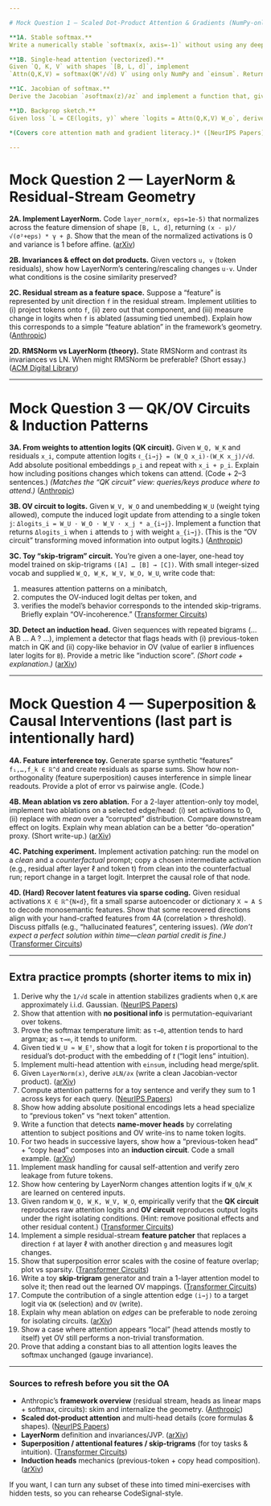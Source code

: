 ```yaml
---

# Mock Question 1 — Scaled Dot-Product Attention & Gradients (NumPy-only)

**1A. Stable softmax.**
Write a numerically stable `softmax(x, axis=-1)` without using any deep-learning frameworks. Prove it sums to 1, and explain why stability matters.

**1B. Single-head attention (vectorized).**
Given `Q, K, V` with shapes `[B, L, d]`, implement
`Attn(Q,K,V) = softmax(QKᵀ/√d) V` using only NumPy and `einsum`. Return shape `[B, L, d]`. Test with randomized inputs. (Expect them to care about shapes and `einsum` fluency.) ([NeurIPS Papers][2])

**1C. Jacobian of softmax.**
Derive the Jacobian `∂softmax(z)/∂z` and implement a function that, given `p = softmax(z)`, returns the Jacobian-vector product for an arbitrary `v`. (Efficiency matters.)

**1D. Backprop sketch.**
Given loss `L = CE(logits, y)` where `logits = Attn(Q,K,V) W_o`, derive expressions for `∂L/∂Q`, `∂L/∂K`, `∂L/∂V` (no code required, but be explicit about the role of the softmax Jacobian).

*(Covers core attention math and gradient literacy.)* ([NeurIPS Papers][2])

---
```


# Mock Question 2 — LayerNorm & Residual-Stream Geometry

**2A. Implement LayerNorm.**
Code `layer_norm(x, eps=1e-5)` that normalizes across the feature dimension of shape `[B, L, d]`, returning `(x - μ)/√(σ²+eps) * γ + β`. Show that the mean of the normalized activations is 0 and variance is 1 before affine. ([arXiv][3])

**2B. Invariances & effect on dot products.**
Given vectors `u, v` (token residuals), show how LayerNorm’s centering/rescaling changes `u·v`. Under what conditions is the cosine similarity preserved?

**2C. Residual stream as a feature space.**
Suppose a “feature” is represented by unit direction `f` in the residual stream. Implement utilities to (i) project tokens onto `f`, (ii) zero out that component, and (iii) measure change in logits when `f` is ablated (assuming tied unembed). Explain how this corresponds to a simple “feature ablation” in the framework’s geometry. ([Anthropic][1])

**2D. RMSNorm vs LayerNorm (theory).**
State RMSNorm and contrast its invariances vs LN. When might RMSNorm be preferable? (Short essay.) ([ACM Digital Library][4])

---

# Mock Question 3 — QK/OV Circuits & Induction Patterns

**3A. From weights to attention logits (QK circuit).**
Given `W_Q, W_K` and residuals `x_i`, compute attention logits `ℓ_{i→j} = (W_Q x_i)·(W_K x_j)/√d`. Add absolute positional embeddings `p_i` and repeat with `x_i + p_i`. Explain how including positions changes which tokens can attend. (Code + 2–3 sentences.)
*(Matches the “QK circuit” view: queries/keys produce where to attend.)* ([Anthropic][1])

**3B. OV circuit to logits.**
Given `W_V, W_O` and unembedding `W_U` (weight tying allowed), compute the induced logit update from attending to a single token `j`:
`Δlogits_i = W_U · W_O · W_V · x_j * a_{i→j}`.
Implement a function that returns `Δlogits_i` when `i` attends to `j` with weight `a_{i→j}`. (This is the “OV circuit” transforming moved information into output logits.) ([Anthropic][1])

**3C. Toy “skip-trigram” circuit.**
You’re given a one-layer, one-head toy model trained on skip-trigrams `([A] … [B] → [C])`. With small integer-sized vocab and supplied `W_Q, W_K, W_V, W_O, W_U`, write code that:

1. measures attention patterns on a minibatch,
2. computes the OV-induced logit deltas per token, and
3. verifies the model’s behavior corresponds to the intended skip-trigrams.
   Briefly explain “OV-incoherence.” ([Transformer Circuits][5])

**3D. Detect an induction head.**
Given sequences with repeated bigrams (… A B … A ? …), implement a detector that flags heads with (i) previous-token match in QK and (ii) copy-like behavior in OV (value of earlier `B` influences later logits for `B`). Provide a metric like “induction score”. *(Short code + explanation.)* ([arXiv][6])

---

# Mock Question 4 — Superposition & Causal Interventions (last part is intentionally hard)

**4A. Feature interference toy.**
Generate sparse synthetic “features” `f₁,…,f_k ∈ ℝ^d` and create residuals as sparse sums. Show how non-orthogonality (feature superposition) causes interference in simple linear readouts. Provide a plot of error vs pairwise angle. (Code.)

**4B. Mean ablation vs zero ablation.**
For a 2-layer attention-only toy model, implement two ablations on a selected edge/head: (i) set activations to 0, (ii) replace with *mean* over a “corrupted” distribution. Compare downstream effect on logits. Explain why mean ablation can be a better “do-operation” proxy. (Short write-up.) ([arXiv][7])

**4C. Patching experiment.**
Implement activation patching: run the model on a *clean* and a *counterfactual* prompt; copy a chosen intermediate activation (e.g., residual after layer ℓ and token t) from clean into the counterfactual run; report change in a target logit. Interpret the causal role of that node.

**4D. (Hard) Recover latent features via sparse coding.**
Given residual activations `X ∈ ℝ^{N×d}`, fit a small sparse autoencoder or dictionary `X ≈ A S` to decode monosemantic features. Show that some recovered directions align with your hand-crafted features from 4A (correlation > threshold). Discuss pitfalls (e.g., “hallucinated features”, centering issues). *(We don’t expect a perfect solution within time—clean partial credit is fine.)* ([Transformer Circuits][5])

---

## Extra practice prompts (shorter items to mix in)

1. Derive why the `1/√d` scale in attention stabilizes gradients when `Q,K` are approximately i.i.d. Gaussian. ([NeurIPS Papers][2])
2. Show that attention with **no positional info** is permutation-equivariant over tokens.
3. Prove the softmax temperature limit: as `τ→0`, attention tends to hard argmax; as `τ→∞`, it tends to uniform.
4. Given tied `W_U ≈ W_Eᵀ`, show that a logit for token *t* is proportional to the residual’s dot-product with the embedding of *t* (“logit lens” intuition).
5. Implement multi-head attention with `einsum`, including head merge/split.
6. Given `LayerNorm(x)`, derive `∂LN/∂x` (write a clean Jacobian-vector product). ([arXiv][3])
7. Compute attention patterns for a toy sentence and verify they sum to 1 across keys for each query. ([NeurIPS Papers][2])
8. Show how adding absolute positional encodings lets a head specialize to “previous token” vs “next token” attention.
9. Write a function that detects **name-mover heads** by correlating attention to subject positions and OV write-ins to name token logits.
10. For two heads in successive layers, show how a “previous-token head” + “copy head” composes into an **induction circuit**. Code a small example. ([arXiv][6])
11. Implement mask handling for causal self-attention and verify zero leakage from future tokens.
12. Show how centering by LayerNorm changes attention logits if `W_Q`/`W_K` are learned on centered inputs.
13. Given random `W_Q, W_K, W_V, W_O`, empirically verify that the **QK circuit** reproduces raw attention logits and **OV circuit** reproduces output logits under the right isolating conditions. (Hint: remove positional effects and other residual content.) ([Transformer Circuits][8])
14. Implement a simple residual-stream **feature patcher** that replaces a direction `f` at layer ℓ with another direction `g` and measures logit changes.
15. Show that superposition error scales with the cosine of feature overlap; plot vs sparsity. ([Transformer Circuits][5])
16. Write a toy **skip-trigram** generator and train a 1-layer attention model to solve it; then read out the learned OV mappings. ([Transformer Circuits][5])
17. Compute the contribution of a single attention edge `(i→j)` to a target logit via `QK` (selection) and `OV` (write).
18. Explain why mean ablation on *edges* can be preferable to node zeroing for isolating circuits. ([arXiv][7])
19. Show a case where attention appears “local” (head attends mostly to itself) yet OV still performs a non-trivial transformation.
20. Prove that adding a constant bias to all attention logits leaves the softmax unchanged (gauge invariance).

---

### Sources to refresh before you sit the OA

* Anthropic’s **framework overview** (residual stream, heads as linear maps + softmax, circuits): skim and internalize the geometry. ([Anthropic][1])
* **Scaled dot-product attention** and multi-head details (core formulas & shapes). ([NeurIPS Papers][2])
* **LayerNorm** definition and invariances/JVP. ([arXiv][3])
* **Superposition / attentional features / skip-trigrams** (for toy tasks & intuition). ([Transformer Circuits][5])
* **Induction heads** mechanics (previous-token + copy head composition). ([arXiv][6])

If you want, I can turn any subset of these into timed mini-exercises with hidden tests, so you can rehearse CodeSignal-style.

[1]: https://www.anthropic.com/research/a-mathematical-framework-for-transformer-circuits "A Mathematical Framework for Transformer Circuits \ Anthropic"
[2]: https://papers.neurips.cc/paper/7181-attention-is-all-you-need.pdf?utm_source=chatgpt.com "Attention is All you Need"
[3]: https://arxiv.org/abs/1607.06450?utm_source=chatgpt.com "Layer Normalization"
[4]: https://dl.acm.org/doi/pdf/10.5555/3454287.3455397?utm_source=chatgpt.com "Root Mean Square Layer Normalization"
[5]: https://transformer-circuits.pub/2023/may-update/index.html "Circuits Updates — May 2023"
[6]: https://arxiv.org/pdf/2404.07129?utm_source=chatgpt.com "What needs to go right for an induction head? A ..."
[7]: https://arxiv.org/html/2405.17969v3?utm_source=chatgpt.com "Knowledge Circuits in Pretrained Transformers"
[8]: https://transformer-circuits.pub/2024/july-update/index.html?utm_source=chatgpt.com "Circuits Updates - July 2024"
